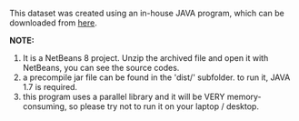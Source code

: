 This dataset was created using an in-house JAVA program, which can be downloaded from [here](https://drive.google.com/open?id=0BwieX-ApVZM5Tm8xYy1HWVZGVFE&authuser=0).

**NOTE:**
  1. It is a NetBeans 8 project. Unzip the archived file and open it with NetBeans, you can see the source codes.
  1. a precompile jar file can be found in the 'dist/' subfolder. to run it, JAVA 1.7 is required.
  1. this program uses a parallel library and it will be VERY memory-consuming, so please try not to run it on your laptop / desktop.
